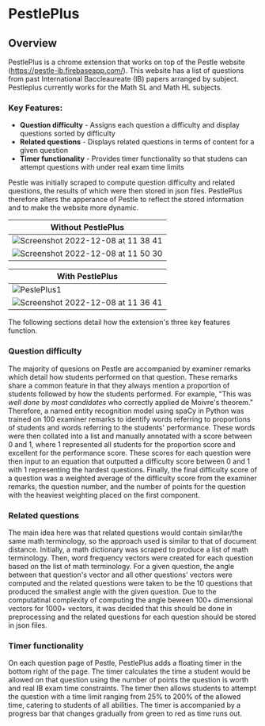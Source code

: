# PestlePlus
## Overview
PestlePlus is a chrome extension that works on top of the Pestle website (https://pestle-ib.firebaseapp.com/). This website has a list of questions from past International Baccleaureate (IB) papers arranged by subject. Pestleplus currently works for the Math SL and Math HL subjects.

### Key Features:
- **Question difficulty** - Assigns each question a difficulty and display questions sorted by difficulty
- **Related questions** - Displays related questions in terms of content for a given question
- **Timer functionality** - Provides timer functionality so that studens can attempt questions with under real exam time limits 

Pestle was initially scraped to compute question difficulty and related questions, the results of which were then stored in json files. PestlePlus therefore alters the apperance of Pestle to reflect the stored information and to make the website more dynamic.

|Without PestlePlus|
|---|
|![Screenshot 2022-12-08 at 11 38 41](https://user-images.githubusercontent.com/46422100/206428991-a976aa83-4349-4a7b-aac4-4753846ce7fc.png)|
|![Screenshot 2022-12-08 at 11 50 30](https://user-images.githubusercontent.com/46422100/206429127-d789ce34-8e3e-443a-9bb6-1ae256a31a2d.png)| 

|With PestlePlus|
|---|
|![PeslePlus1](https://user-images.githubusercontent.com/46422100/206429358-85ce2c62-dce5-4696-a874-1a2367599a53.png)|
|![Screenshot 2022-12-08 at 11 36 41](https://user-images.githubusercontent.com/46422100/206429385-cb0d92ac-ae1d-46f5-bafe-3a0985112ffd.png)| 

The following sections detail how the extension's three key features function.

### Question difficulty

The majority of quesions on Pestle are accompanied by examiner remarks which detail how students performed on that question. These remarks share a common feature in that they always mention a proportion of students followed by how the students performed. For example, "This was *well done* by *most candidates* who correctly applied de Moivre's theorem." Therefore, a named entity recognition model using spaCy in Python was trained on 100 examiner remarks to identify words referring to proportions of students and words referring to the students' performance. These words were then collated into a list and manually annotated with a score between 0 and 1, where 1 represented all students for the proportion score and excellent for the performance score. These scores for each question were then input to an equation that outputted a difficulty score between 0 and 1 with 1 representing the hardest questions. Finally, the final difficulty score of a question was a weighted average of the difficulty score from the examiner remarks, the question number, and the number of points for the question with the heaviest weighting placed on the first component. 

### Related questions

The main idea here was that related questions would contain similar/the same math terminology, so the approach used is similar to that of document distance. Initially, a math dictionary was scraped to produce a list of math terminology. Then, word frequency vectors were created for each question based on the list of math terminology. For a given question, the angle between that question's vector and all other questions' vectors were computed and the related questions were taken to be the 10 questions that produced the smallest angle with the given question. Due to the computatinal complexity of computing the angle beween 100+ dimensional vectors for 1000+ vectors, it was decided that this should be done in preprocessing and the related questions for each question should be stored in json files. 

### Timer functionality

On each question page of Pestle, PestlePlus adds a floating timer in the bottom right of the page. The timer calculates the time a student would be allowed on that question using the number of points the question is worth and real IB exam time constraints. The timer then allows students to attempt the question with a time limit ranging from 25% to 200% of the allowed time, catering to students of all abilities. The timer is accompanied by a progress bar that changes gradually from green to red as time runs out. 
